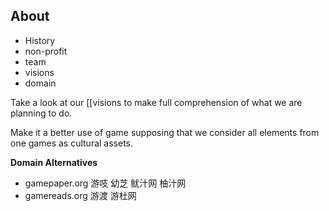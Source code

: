 
## About

- History
- non-profit
- team
- visions
- domain

Take a look at our [[visions to make full comprehension of what we are planning to do.

Make it a better use of game supposing that we consider all elements from one games as cultural assets.

**Domain Alternatives**
- gamepaper.org   游吱 幼芝 鱿汁网 柚汁网
- gamereads.org 游渡 游杜网